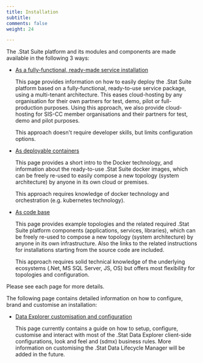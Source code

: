 ```yaml
---
title: Installation
subtitle: 
comments: false
weight: 24

---
```


The .Stat Suite platform and its modules and components are made available in the following 3 ways:

* [As a fully-functional, ready-made service installation](/getting-started/installation/as-a-service)  

  This page provides information on how to easily deploy the .Stat Suite platform based on a fully-functional, ready-to-use service package, using a multi-tenant architecture. This eases cloud-hosting by any organisation for their own partners for test, demo, pilot or full-production purposes. Using this approach, we also provide cloud-hosting for SIS-CC member organisations and their partners for test, demo and pilot purposes.
    
  This approach doesn't require developer skills, but limits configuration options.

* [As deployable containers](/getting-started/installation/as-container)  

  This page provides a short intro to the Docker technology, and information about the ready-to-use .Stat Suite docker images, which can be freely re-used to easily compose a new topology (system architecture) by anyone in its own cloud or premises.
    
  This approach requires knowledge of docker technology and orchestration (e.g. kubernetes technology).

* [As code base](/getting-started/installation/from-code-base)  

  This page provides example topologies and the related required .Stat Suite platform components (applications, services, libraries), which can be freely re-used to compose a new topology (system architecture) by anyone in its own infrastructure. Also the links to the related instructions for installations starting from the source code are included.
    
  This approach requires solid technical knowledge of the underlying ecosystems (.Net, MS SQL Server, JS, OS) but offers most flexibility for topologies and configuration.

Please see each page for more details. 

The following page contains detailed information on how to configure, brand and customise an installation:

* [Data Explorer customisation and configuration](/getting-started/installation/de-customisation-configuration)

  This page currently contains a guide on how to setup, configure, customise and interact with most of the .Stat Data Explorer client-side configurations, look and feel and (sdmx) business rules. More information on customising the .Stat Data Lifecycle Manager will be added in the future.